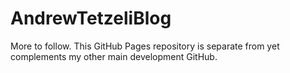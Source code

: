 # AndrewTetzeliBlog
More to follow.
This GitHub Pages repository is separate from yet complements my other main development GitHub.
